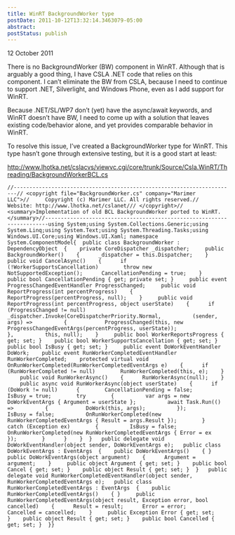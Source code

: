 ```yaml
---
title: WinRT BackgroundWorker type
postDate: 2011-10-12T13:32:14.3463079-05:00
abstract: 
postStatus: publish
---
```

12 October 2011

There is no BackgroundWorker (BW) component in WinRT. Although that is arguably a good thing, I have CSLA .NET code that relies on this component. I can’t eliminate the BW from CSLA, because I need to continue to support .NET, Silverlight, and Windows Phone, even as I add support for WinRT.

Because .NET/SL/WP7 don’t (yet) have the async/await keywords, and WinRT doesn’t have BW, I need to come up with a solution that leaves existing code/behavior alone, and yet provides comparable behavior in WinRT.

To resolve this issue, I’ve created a BackgroundWorker type for WinRT. This type hasn’t gone through extensive testing, but it is a good start at least:

http://www.lhotka.net/cslacvs/viewvc.cgi/core/trunk/Source/Csla.WinRT/Threading/BackgroundWorkerBCL.cs


```
//-----------------------------------------------------------------------// <copyright file="BackgroundWorker.cs" company="Marimer LLC">//     Copyright (c) Marimer LLC. All rights reserved.//     Website: http://www.lhotka.net/cslanet/// </copyright>// <summary>Implementation of old BCL BackgroundWorker ported to WinRT.</summary>//-----------------------------------------------------------------------using System;using System.Collections.Generic;using System.Linq;using System.Text;using System.Threading.Tasks;using Windows.UI.Core;using Windows.UI.Xaml; namespace System.ComponentModel{  public class BackgroundWorker : DependencyObject  {    private CoreDispatcher _dispatcher;     public BackgroundWorker()    {      _dispatcher = this.Dispatcher;    }     public void CancelAsync()    {      if (!WorkerSupportsCancellation)        throw new NotSupportedException();      CancellationPending = true;    }     public bool CancellationPending { get; private set; }     public event ProgressChangedEventHandler ProgressChanged;     public void ReportProgress(int percentProgress)    {      ReportProgress(percentProgress, null);    }     public void ReportProgress(int percentProgress, object userState)    {      if (ProgressChanged != null)        _dispatcher.Invoke(CoreDispatcherPriority.Normal,          (sender, args) =>          {            ProgressChanged(this, new ProgressChangedEventArgs(percentProgress, userState));          },          this, null);    }     public bool WorkerReportsProgress { get; set; }    public bool WorkerSupportsCancellation { get; set; }    public bool IsBusy { get; set; }     public event DoWorkEventHandler DoWork;    public event RunWorkerCompletedEventHandler RunWorkerCompleted;    protected virtual void OnRunWorkerCompleted(RunWorkerCompletedEventArgs e)    {      if (RunWorkerCompleted != null)        RunWorkerCompleted(this, e);    }     public void RunWorkerAsync()    {      RunWorkerAsync(null);    }     public async void RunWorkerAsync(object userState)    {      if (DoWork != null)      {        CancellationPending = false;        IsBusy = true;        try        {          var args = new DoWorkEventArgs { Argument = userState };          await Task.Run(() =>          {            DoWork(this, args);          });          IsBusy = false;          OnRunWorkerCompleted(new RunWorkerCompletedEventArgs { Result = args.Result });        }        catch (Exception ex)        {          IsBusy = false;          OnRunWorkerCompleted(new RunWorkerCompletedEventArgs { Error = ex });        }      }    }  }   public delegate void DoWorkEventHandler(object sender, DoWorkEventArgs e);   public class DoWorkEventArgs : EventArgs  {    public DoWorkEventArgs()    { }     public DoWorkEventArgs(object argument)    {      Argument = argument;    }     public object Argument { get; set; }    public bool Cancel { get; set; }    public object Result { get; set; }  }   public delegate void RunWorkerCompletedEventHandler(object sender, RunWorkerCompletedEventArgs e);   public class RunWorkerCompletedEventArgs : EventArgs  {    public RunWorkerCompletedEventArgs()    { }     public RunWorkerCompletedEventArgs(object result, Exception error, bool cancelled)    {      Result = result;      Error = error;      Cancelled = cancelled;    }     public Exception Error { get; set; }    public object Result { get; set; }    public bool Cancelled { get; set; }  }}
```


```

```
